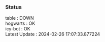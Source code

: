 ### Status


table : DOWN  
hogwarts : OK  
icy-bot : OK  
Latest Update : 2024-02-26 17:07:33.877224
